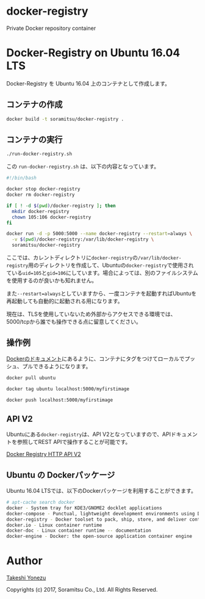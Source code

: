 # docker-registry
Private Docker repository container

# Docker-Registry on Ubuntu 16.04 LTS

Docker-Registry を Ubuntu 16.04 上のコンテナとして作成します。

## コンテナの作成

``` bash
docker build -t soramitsu/docker-registry .
```

## コンテナの実行

``` bash
./run-docker-registry.sh
```

この `run-docker-registry.sh` は、以下の内容となっています。

```bash
#!/bin/bash

docker stop docker-registry
docker rm docker-registry

if [ ! -d $(pwd)/docker-registry ]; then
  mkdir docker-registry
  chown 105:106 docker-registry
fi

docker run -d -p 5000:5000 --name docker-registry --restart=always \
  -v $(pwd)/docker-registry:/var/lib/docker-registry \
  soramitsu/docker-registry
```

ここでは、カレントディレクトリに`docker-registry`の`/var/lib/docker-registry`用のディレクトリを作成して、Ubuntuの`docker-registry`で使用されている`uid=105`と`gid=106`にしています。場合によっては、別のファイルシステムを使用するのが良いかも知れません。

また`--restart=always`としていますから、一度コンテナを起動すればUbuntuを再起動しても自動的に起動される用になります。

現在は、TLSを使用していないため外部からアクセスできる環境では、5000/tcpから誰でも操作できる点に留意してください。

## 操作例

[Dockerのドキュメント](https://docs.docker.com/registry/)にあるように、コンテナにタグをつけてローカルでプッシュ、プルできるようになります。

``` bash
docker pull ubuntu

docker tag ubuntu localhost:5000/myfirstimage

docker push localhost:5000/myfirstimage
```

## API V2

Ubuntuにある`docker-registry`は、API V2となっていますので、APIドキュメントを参照してREST APIで操作することが可能です。

[Docker Registry HTTP API V2](https://github.com/docker/distribution/blob/master/docs/spec/api.md)


## Ubuntu の Dockerパッケージ

Ubuntu 16.04 LTSでは、以下のDockerパッケージを利用することができます。

``` bash
# apt-cache search docker
docker - System tray for KDE3/GNOME2 docklet applications
docker-compose - Punctual, lightweight development environments using Docker
docker-registry - Docker toolset to pack, ship, store, and deliver content
docker.io - Linux container runtime
docker-doc - Linux container runtime -- documentation
docker-engine - Docker: the open-source application container engine
```

# Author
[Takeshi Yonezu](https://github.com/tkyonezu)

Copyrights (c) 2017, Soramitsu Co., Ltd.
All Rights Reserved.
